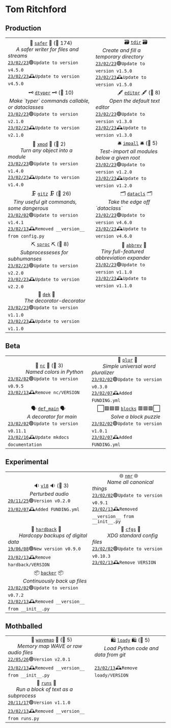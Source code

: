 # Tom Ritchford
<h2>Production</h2>
<table><tbody><tr><td>&nbsp;&nbsp;&nbsp;&nbsp;&nbsp;&nbsp;&nbsp;&nbsp;&nbsp;&nbsp;&nbsp;&nbsp;&nbsp;&nbsp;&nbsp;&nbsp;🧿 <a href="https://github.com/rec/safer"><code>safer</code></a> 🧿 (🌟 174)
<br>
&nbsp;&nbsp;&nbsp;&nbsp;&nbsp;&nbsp;<i>A safer writer for files and streams</i>
<br>
<a href="https://github.com/rec/safer/commit/348ab45"><code>23/02/23</code></a>🟢<code>Update to version v4.5.0</code>
<br>
<a href="https://github.com/rec/safer/commit/348ab45"><code>23/02/23</code></a>🕰<code>Update to version v4.5.0</code></td>
<td>&nbsp;&nbsp;&nbsp;&nbsp;&nbsp;&nbsp;&nbsp;&nbsp;&nbsp;&nbsp;&nbsp;&nbsp;&nbsp;&nbsp;&nbsp;&nbsp;&nbsp;&nbsp;&nbsp;&nbsp;&nbsp;🗃 <a href="https://github.com/rec/tdir"><code>tdir</code></a> 🗃
<br>
&nbsp;&nbsp;&nbsp;&nbsp;&nbsp;<i>Create and fill a temporary directory</i>
<br>
<a href="https://github.com/rec/tdir/commit/9e96ac7"><code>23/02/23</code></a>🟢<code>Update to version v1.5.0</code>
<br>
<a href="https://github.com/rec/tdir/commit/9e96ac7"><code>23/02/23</code></a>🕰<code>Update to version v1.5.0</code></td></tr>
<tr><td>&nbsp;&nbsp;&nbsp;&nbsp;&nbsp;&nbsp;&nbsp;&nbsp;&nbsp;&nbsp;&nbsp;&nbsp;&nbsp;&nbsp;&nbsp;🗝 <a href="https://github.com/rec/dtyper"><code>dtyper</code></a> 🗝 (🌟 10)
<br>
&nbsp;<i>Make `typer` commands callable, or dataclasses</i>
<br>
<a href="https://github.com/rec/dtyper/commit/60ccedb"><code>23/02/23</code></a>🟢<code>Update to version v2.1.0</code>
<br>
<a href="https://github.com/rec/dtyper/commit/60ccedb"><code>23/02/23</code></a>🕰<code>Update to version v2.1.0</code></td>
<td>&nbsp;&nbsp;&nbsp;&nbsp;&nbsp;&nbsp;&nbsp;&nbsp;&nbsp;&nbsp;&nbsp;&nbsp;&nbsp;&nbsp;&nbsp;&nbsp;🖋 <a href="https://github.com/rec/editor"><code>editor</code></a> 🖋 (🌟 8)
<br>
&nbsp;&nbsp;&nbsp;&nbsp;&nbsp;&nbsp;&nbsp;&nbsp;&nbsp;&nbsp;<i>Open the default text editor</i>
<br>
<a href="https://github.com/rec/editor/commit/3654918"><code>23/02/23</code></a>🟢<code>Update to version v1.3.0</code>
<br>
<a href="https://github.com/rec/editor/commit/3654918"><code>23/02/23</code></a>🕰<code>Update to version v1.3.0</code></td></tr>
<tr><td>&nbsp;&nbsp;&nbsp;&nbsp;&nbsp;&nbsp;&nbsp;&nbsp;&nbsp;&nbsp;&nbsp;&nbsp;&nbsp;&nbsp;&nbsp;&nbsp;&nbsp;&nbsp;🌱 <a href="https://github.com/rec/xmod"><code>xmod</code></a> 🌱 (🌟 2)
<br>
&nbsp;&nbsp;&nbsp;&nbsp;&nbsp;&nbsp;&nbsp;&nbsp;&nbsp;<i>Turn any object into a module</i>
<br>
<a href="https://github.com/rec/xmod/commit/f5a27d1"><code>23/02/23</code></a>🟢<code>Update to version v1.4.0</code>
<br>
<a href="https://github.com/rec/xmod/commit/f5a27d1"><code>23/02/23</code></a>🕰<code>Update to version v1.4.0</code></td>
<td>&nbsp;&nbsp;&nbsp;&nbsp;&nbsp;&nbsp;&nbsp;&nbsp;&nbsp;&nbsp;&nbsp;&nbsp;&nbsp;&nbsp;&nbsp;&nbsp;🛎 <a href="https://github.com/rec/impall"><code>impall</code></a> 🛎 (🌟 5)
<br>
&nbsp;&nbsp;&nbsp;<i>Test-import all modules below a given root</i>
<br>
<a href="https://github.com/rec/impall/commit/be50763"><code>23/02/23</code></a>🟢<code>Update to version v1.2.0</code>
<br>
<a href="https://github.com/rec/impall/commit/be50763"><code>23/02/23</code></a>🕰<code>Update to version v1.2.0</code></td></tr>
<tr><td>&nbsp;&nbsp;&nbsp;&nbsp;&nbsp;&nbsp;&nbsp;&nbsp;&nbsp;&nbsp;&nbsp;&nbsp;&nbsp;&nbsp;&nbsp;&nbsp;&nbsp;🗜 <a href="https://github.com/rec/gitz"><code>gitz</code></a> 🗜 (🌟 26)
<br>
&nbsp;&nbsp;&nbsp;&nbsp;<i>Tiny useful git commands, some dangerous</i>
<br>
<a href="https://github.com/rec/gitz/commit/f62be1e"><code>23/02/02</code></a>🟢<code>Update to version v1.4.1</code>
<br>
<a href="https://github.com/rec/gitz/commit/036542d"><code>23/02/13</code></a>🕰<code>Removed __version__ from config.py</code></td>
<td>&nbsp;&nbsp;&nbsp;&nbsp;&nbsp;&nbsp;&nbsp;&nbsp;&nbsp;&nbsp;&nbsp;&nbsp;&nbsp;&nbsp;&nbsp;&nbsp;&nbsp;&nbsp;🗂 <a href="https://github.com/rec/datacls"><code>datacls</code></a> 🗂
<br>
&nbsp;&nbsp;&nbsp;&nbsp;&nbsp;&nbsp;&nbsp;&nbsp;&nbsp;<i>Take the edge off `dataclass`</i>
<br>
<a href="https://github.com/rec/datacls/commit/134a667"><code>23/02/23</code></a>🟢<code>Update to version v4.6.0</code>
<br>
<a href="https://github.com/rec/datacls/commit/134a667"><code>23/02/23</code></a>🕰<code>Update to version v4.6.0</code></td></tr>
<tr><td>&nbsp;&nbsp;&nbsp;&nbsp;&nbsp;&nbsp;&nbsp;&nbsp;&nbsp;&nbsp;&nbsp;&nbsp;&nbsp;&nbsp;&nbsp;&nbsp;&nbsp;⛏ <a href="https://github.com/rec/sproc"><code>sproc</code></a> ⛏ (🌟 8)
<br>
&nbsp;&nbsp;&nbsp;&nbsp;&nbsp;&nbsp;&nbsp;&nbsp;&nbsp;<i>Subprocesseses for subhumanses</i>
<br>
<a href="https://github.com/rec/sproc/commit/7a9c0cc"><code>23/02/23</code></a>🟢<code>Update to version v2.2.0</code>
<br>
<a href="https://github.com/rec/sproc/commit/7a9c0cc"><code>23/02/23</code></a>🕰<code>Update to version v2.2.0</code></td>
<td>&nbsp;&nbsp;&nbsp;&nbsp;&nbsp;&nbsp;&nbsp;&nbsp;&nbsp;&nbsp;&nbsp;&nbsp;&nbsp;&nbsp;&nbsp;&nbsp;&nbsp;&nbsp;&nbsp;🐜 <a href="https://github.com/rec/abbrev"><code>abbrev</code></a> 🐜
<br>
&nbsp;&nbsp;&nbsp;&nbsp;<i>Tiny full-featured abbreviation expander</i>
<br>
<a href="https://github.com/rec/abbrev/commit/32bd372"><code>23/02/23</code></a>🟢<code>Update to version v1.1.0</code>
<br>
<a href="https://github.com/rec/abbrev/commit/32bd372"><code>23/02/23</code></a>🕰<code>Update to version v1.1.0</code></td></tr>
<tr><td>&nbsp;&nbsp;&nbsp;&nbsp;&nbsp;&nbsp;&nbsp;&nbsp;&nbsp;&nbsp;&nbsp;&nbsp;&nbsp;&nbsp;&nbsp;&nbsp;&nbsp;&nbsp;&nbsp;&nbsp;&nbsp;&nbsp;🎴 <a href="https://github.com/rec/dek"><code>dek</code></a> 🎴
<br>
&nbsp;&nbsp;&nbsp;&nbsp;&nbsp;&nbsp;&nbsp;&nbsp;&nbsp;&nbsp;&nbsp;&nbsp;<i>The decorator-decorator</i>
<br>
<a href="https://github.com/rec/dek/commit/87c4f73"><code>23/02/23</code></a>🟢<code>Update to version v1.1.0</code>
<br>
<a href="https://github.com/rec/dek/commit/87c4f73"><code>23/02/23</code></a>🕰<code>Update to version v1.1.0</code></td></tr></tbody></table>
<p>
<h2>Beta</h2>
<table><tbody><tr><td>&nbsp;&nbsp;&nbsp;&nbsp;&nbsp;&nbsp;&nbsp;&nbsp;&nbsp;&nbsp;&nbsp;&nbsp;&nbsp;&nbsp;&nbsp;&nbsp;&nbsp;&nbsp;&nbsp;&nbsp;🎨 <a href="https://github.com/rec/nc"><code>nc</code></a> 🎨 (🌟 3)
<br>
&nbsp;&nbsp;&nbsp;&nbsp;&nbsp;&nbsp;&nbsp;&nbsp;&nbsp;&nbsp;&nbsp;&nbsp;&nbsp;<i>Named colors in Python</i>
<br>
<a href="https://github.com/rec/nc/commit/f48a1f8"><code>23/02/02</code></a>🟢<code>Update to version v0.9.5</code>
<br>
<a href="https://github.com/rec/nc/commit/0dced6b"><code>23/02/13</code></a>🕰<code>Remove nc/VERSION</code></td>
<td>&nbsp;&nbsp;&nbsp;&nbsp;&nbsp;&nbsp;&nbsp;&nbsp;&nbsp;&nbsp;&nbsp;&nbsp;&nbsp;&nbsp;&nbsp;&nbsp;&nbsp;&nbsp;&nbsp;🔢 <a href="https://github.com/rec/plur"><code>plur</code></a> 🔢
<br>
&nbsp;&nbsp;&nbsp;&nbsp;&nbsp;&nbsp;&nbsp;&nbsp;<i>Simple universal word pluralizer</i>
<br>
<a href="https://github.com/rec/plur/commit/c816a2c"><code>23/02/02</code></a>🟢<code>Update to version v0.3.0</code>
<br>
<a href="https://github.com/rec/plur/commit/de79e29"><code>23/02/07</code></a>🕰<code>Added FUNDING.yml</code></td></tr>
<tr><td>&nbsp;&nbsp;&nbsp;&nbsp;&nbsp;&nbsp;&nbsp;&nbsp;&nbsp;&nbsp;&nbsp;&nbsp;&nbsp;&nbsp;&nbsp;&nbsp;&nbsp;🗣 <a href="https://github.com/rec/def_main"><code>def_main</code></a> 🗣
<br>
&nbsp;&nbsp;&nbsp;&nbsp;&nbsp;&nbsp;&nbsp;&nbsp;&nbsp;&nbsp;&nbsp;&nbsp;&nbsp;&nbsp;<i>A decorator for main</i>
<br>
<a href="https://github.com/rec/def_main/commit/60f28a9"><code>23/02/02</code></a>🟢<code>Update to version v0.11.1</code>
<br>
<a href="https://github.com/rec/def_main/commit/5210ab5"><code>23/02/16</code></a>🕰<code>Update mkdocs documentation</code></td>
<td>&nbsp;&nbsp;&nbsp;&nbsp;⬜🟩🟦🟥 <a href="https://github.com/rec/blocks"><code>blocks</code></a> 🟥🟦🟩⬜
<br>
&nbsp;&nbsp;&nbsp;&nbsp;&nbsp;&nbsp;&nbsp;&nbsp;&nbsp;&nbsp;&nbsp;&nbsp;&nbsp;&nbsp;<i>Solve a block puzzle</i>
<br>
<a href="https://github.com/rec/blocks/commit/0a68f51"><code>23/02/02</code></a>🟢<code>Update to version v1.0.1</code>
<br>
<a href="https://github.com/rec/blocks/commit/af57dc8"><code>23/02/07</code></a>🕰<code>Added FUNDING.yml</code></td></tr></tbody></table>
<p>
<h2>Experimental</h2>
<table><tbody><tr><td>&nbsp;&nbsp;&nbsp;&nbsp;&nbsp;&nbsp;&nbsp;&nbsp;&nbsp;&nbsp;&nbsp;&nbsp;&nbsp;&nbsp;&nbsp;&nbsp;&nbsp;&nbsp;&nbsp;🔉 <a href="https://github.com/rec/vl8"><code>vl8</code></a> 🔉 (🌟 3)
<br>
&nbsp;&nbsp;&nbsp;&nbsp;&nbsp;&nbsp;&nbsp;&nbsp;&nbsp;&nbsp;&nbsp;&nbsp;&nbsp;&nbsp;&nbsp;&nbsp;<i>Perturbed audio</i>
<br>
<a href="https://github.com/rec/vl8/commit/1116916"><code>20/11/25</code></a>🟢<code>Version v0.2.0</code>
<br>
<a href="https://github.com/rec/vl8/commit/6bbf437"><code>23/02/07</code></a>🕰<code>Added FUNDING.yml</code></td>
<td>&nbsp;&nbsp;&nbsp;&nbsp;&nbsp;&nbsp;&nbsp;&nbsp;&nbsp;&nbsp;&nbsp;&nbsp;&nbsp;&nbsp;&nbsp;&nbsp;&nbsp;&nbsp;&nbsp;&nbsp;🌐 <a href="https://github.com/rec/nmr"><code>nmr</code></a> 🌐
<br>
&nbsp;&nbsp;&nbsp;&nbsp;&nbsp;&nbsp;&nbsp;&nbsp;&nbsp;&nbsp;&nbsp;<i>Name all canonical things</i>
<br>
<a href="https://github.com/rec/nmr/commit/9132706"><code>23/02/02</code></a>🟢<code>Update to version v0.9.1</code>
<br>
<a href="https://github.com/rec/nmr/commit/83dc568"><code>23/02/13</code></a>🕰<code>Removed __version__ from __init__.py</code></td></tr>
<tr><td>&nbsp;&nbsp;&nbsp;&nbsp;&nbsp;&nbsp;&nbsp;&nbsp;&nbsp;&nbsp;&nbsp;&nbsp;&nbsp;&nbsp;&nbsp;&nbsp;&nbsp;📓 <a href="https://github.com/rec/hardback"><code>hardback</code></a> 📓
<br>
&nbsp;&nbsp;&nbsp;&nbsp;&nbsp;&nbsp;&nbsp;&nbsp;<i>Hardcopy backups of digital data</i>
<br>
<a href="https://github.com/rec/hardback/commit/10d0a66"><code>19/06/08</code></a>🟢<code>New version v0.9.0</code>
<br>
<a href="https://github.com/rec/hardback/commit/9658b70"><code>23/02/13</code></a>🕰<code>Remove hardback/VERSION</code></td>
<td>&nbsp;&nbsp;&nbsp;&nbsp;&nbsp;&nbsp;&nbsp;&nbsp;&nbsp;&nbsp;&nbsp;&nbsp;&nbsp;&nbsp;&nbsp;&nbsp;&nbsp;&nbsp;&nbsp;&nbsp;&nbsp;🍇 <a href="https://github.com/rec/cfgs"><code>cfgs</code></a> 🍇
<br>
&nbsp;&nbsp;&nbsp;&nbsp;&nbsp;&nbsp;&nbsp;&nbsp;&nbsp;&nbsp;&nbsp;<i>XDG standard config files</i>
<br>
<a href="https://github.com/rec/cfgs/commit/3ea3827"><code>23/02/02</code></a>🟢<code>Update to version v0.10.3</code>
<br>
<a href="https://github.com/rec/cfgs/commit/d61d866"><code>23/02/13</code></a>🕰<code>Remove VERSION</code></td></tr>
<tr><td>&nbsp;&nbsp;&nbsp;&nbsp;&nbsp;&nbsp;&nbsp;&nbsp;&nbsp;&nbsp;&nbsp;&nbsp;&nbsp;&nbsp;&nbsp;&nbsp;&nbsp;&nbsp;&nbsp;📦 <a href="https://github.com/rec/backer"><code>backer</code></a> 📦
<br>
&nbsp;&nbsp;&nbsp;&nbsp;&nbsp;&nbsp;&nbsp;&nbsp;&nbsp;&nbsp;&nbsp;<i>Continuously back up files</i>
<br>
<a href="https://github.com/rec/backer/commit/7512980"><code>23/02/02</code></a>🟢<code>Update to version v0.7.2</code>
<br>
<a href="https://github.com/rec/backer/commit/ac40621"><code>23/02/13</code></a>🕰<code>Removed __version__ from __init__.py</code></td></tr></tbody></table>
<p>
<h2>Mothballed</h2>
<table><tbody><tr><td>&nbsp;&nbsp;&nbsp;&nbsp;&nbsp;&nbsp;&nbsp;&nbsp;&nbsp;&nbsp;&nbsp;&nbsp;&nbsp;&nbsp;&nbsp;&nbsp;&nbsp;🌊 <a href="https://github.com/rec/wavemap"><code>wavemap</code></a> 🌊 (🌟 5)
<br>
&nbsp;&nbsp;&nbsp;&nbsp;&nbsp;&nbsp;&nbsp;<i>Memory map WAVE or raw audio files</i>
<br>
<a href="https://github.com/rec/wavemap/commit/e894c14"><code>22/05/26</code></a>🟢<code>Version v2.0.1</code>
<br>
<a href="https://github.com/rec/wavemap/commit/cd18842"><code>23/02/13</code></a>🕰<code>Removed __version__ from __init__.py</code></td>
<td>&nbsp;&nbsp;&nbsp;&nbsp;&nbsp;&nbsp;&nbsp;&nbsp;&nbsp;&nbsp;&nbsp;&nbsp;🛍 <a href="https://github.com/timedata-org/loady"><code>loady</code></a> 🛍 (🌟 5)
<br>
&nbsp;&nbsp;&nbsp;&nbsp;&nbsp;&nbsp;&nbsp;<i>Load Python code and data from git</i>
<br>

<br>
<a href="https://github.com/timedata-org/loady/commit/872ffa1"><code>23/02/13</code></a>🕰<code>Remove loady/VERSION</code></td></tr>
<tr><td>&nbsp;&nbsp;&nbsp;&nbsp;&nbsp;&nbsp;&nbsp;&nbsp;&nbsp;&nbsp;&nbsp;&nbsp;&nbsp;&nbsp;&nbsp;&nbsp;&nbsp;&nbsp;&nbsp;&nbsp;&nbsp;🏃 <a href="https://github.com/rec/runs"><code>runs</code></a> 🏃
<br>
&nbsp;&nbsp;&nbsp;&nbsp;&nbsp;&nbsp;<i>Run a block of text as a subprocess</i>
<br>
<a href="https://github.com/rec/runs/commit/787ccb5"><code>20/11/17</code></a>🟢<code>Version v1.1.0</code>
<br>
<a href="https://github.com/rec/runs/commit/2c8d333"><code>23/02/13</code></a>🕰<code>Removed __version__ from runs.py</code></td></tr></tbody></table>